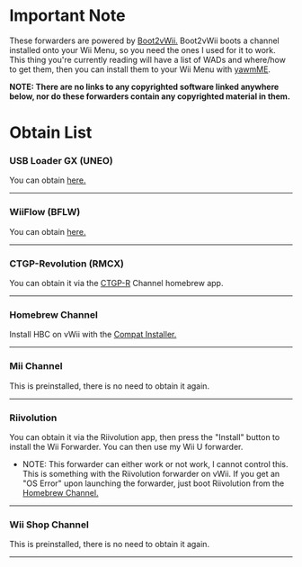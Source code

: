 # Important Note

These forwarders are powered by [Boot2vWii.](https://github.com/WiiDatabase/Boot2vWii)
Boot2vWii boots a channel installed onto your Wii Menu, so you need the ones I used for it to work. This thing you're currently reading will have a list of WADs and where/how to get them, then you can install them to your Wii Menu with [yawmME](https://wii.hacks.guide/yawmme). 

**NOTE: There are no links to any copyrighted software linked anywhere below, nor do these forwarders contain any copyrighted material in them.**


# Obtain List
### **USB Loader GX (UNEO)**

You can obtain [here.](https://sourceforge.net/projects/usbloadergx/files/Releases/Forwarders/USB%20Loader%20GX-UNEO_Forwarder_5_1_AHBPROT_vWii%20%28Fix%29.wad/download)

-------------------------

### **WiiFlow (BFLW)**

You can obtain [here.](https://github.com/SammyGoesHowdy/WADs/raw/main/WADs/vWii/emilydaemons%20WiiFlow%20WAD(vWii).wad)

-------------------------

### **CTGP-Revolution (RMCX)**

You can obtain it via the [CTGP-R](https://www.chadsoft.co.uk) Channel homebrew app.

-------------------------

### **Homebrew Channel**

Install HBC on vWii with the [Compat Installer.](https://apps.fortheusers.org/wiiu/CompatTitleInstaller)

-------------------------

### **Mii Channel**

This is preinstalled, there is no need to obtain it again.

-------------------------

### **Riivolution**

You can obtain it via the Riivolution app, then press the "Install" button to install the Wii Forwarder. You can then use my Wii U forwarder.
 * NOTE: This forwarder can either work or not work, I cannot control this. This is something with the Riivolution forwarder on vWii. If you get an "OS Error" upon launching the forwarder, just boot Riivolution from the [Homebrew Channel.](https://github.com/SammyGoesHowdy/SammysJunk/edit/main/Wii%20U%20Forwarders/README.md#homebrew-channel)

-------------------------

### **Wii Shop Channel**

This is preinstalled, there is no need to obtain it again.

-------------------------
